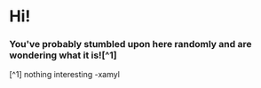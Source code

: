 # Hi! 
### You've probably stumbled upon here randomly and are wondering what it is![^1]

[^1] nothing interesting -xamyl
